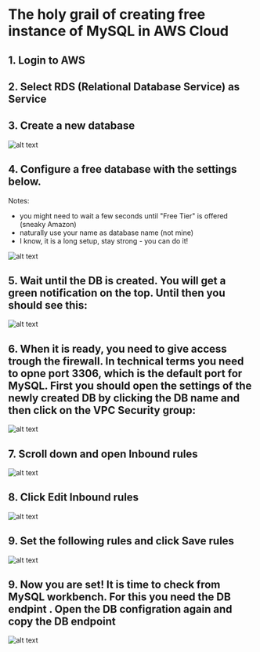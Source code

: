 # The holy grail of creating free instance of MySQL in AWS Cloud

## 1. Login to AWS

## 2. Select RDS (Relational Database Service) as Service 

## 3. Create a new database
![alt text](https://github.com/salacika/DE1SQL/blob/master/SQL1/AWS/0.png?raw=true)

## 4. Configure a free database with the settings below.

Notes: 
- you might need to wait a few seconds until "Free Tier" is offered (sneaky Amazon) 
- naturally use your name as database name (not mine)  
- I know, it is a long setup, stay strong - you can do it!

![alt text](https://github.com/salacika/DE1SQL/blob/master/SQL1/AWS/1.png?raw=true)

## 5. Wait until the DB is created. You will get a green notification on the top. Until then you should see this:

![alt text](https://github.com/salacika/DE1SQL/blob/master/SQL1/AWS/2.png?raw=true)

## 6. When it is ready, you need to give access trough the firewall. In technical terms you need to opne port 3306, which is the default port for MySQL. First you should open the settings of the newly created DB by clicking the DB name and then click on the VPC Security group:

![alt text](https://github.com/salacika/DE1SQL/blob/master/SQL1/AWS/3.png?raw=true)

## 7. Scroll down and open Inbound rules

![alt text](https://github.com/salacika/DE1SQL/blob/master/SQL1/AWS/4.png?raw=true)

## 8. Click Edit Inbound rules

![alt text](https://github.com/salacika/DE1SQL/blob/master/SQL1/AWS/5.png?raw=true)


## 9. Set the following rules and click Save rules

![alt text](https://github.com/salacika/DE1SQL/blob/master/SQL1/AWS/6.png?raw=true)

## 9. Now you are set! It is time to check from MySQL workbench. For this you need the DB endpint . Open the DB configration again and copy the DB endpoint

![alt text](https://github.com/salacika/DE1SQL/blob/master/SQL1/AWS/7.png?raw=true)


